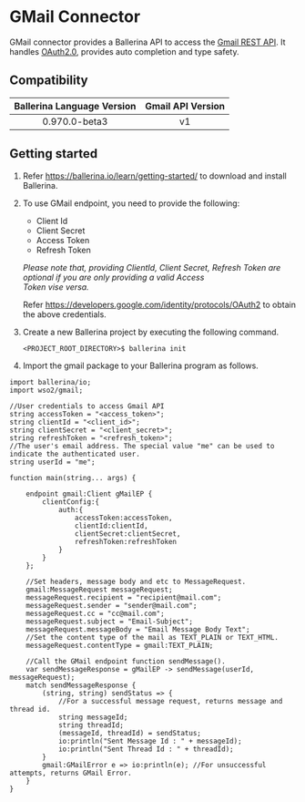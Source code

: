 # GMail Connector

GMail connector provides a Ballerina API to access the [Gmail REST API](https://developers.google.com/gmail/api/v1/reference/). It handles [OAuth2.0](http://tools.ietf.org/html/rfc6749), provides auto completion and type safety.

## Compatibility

| Ballerina Language Version                   | Gmail API Version |  
| :-------------------------------------------:|:-----------------:| 
| 0.970.0-beta3                                | v1                | 

## Getting started

1.  Refer https://ballerina.io/learn/getting-started/ to download and install Ballerina.
2.  To use GMail endpoint, you need to provide the following:

       - Client Id
       - Client Secret
       - Access Token
       - Refresh Token
    
       *Please note that, providing ClientId, Client Secret, Refresh Token are optional if you are only providing a valid Access                   
       Token vise versa.*
    
       Refer https://developers.google.com/identity/protocols/OAuth2 to obtain the above credentials.

3. Create a new Ballerina project by executing the following command.

      ``<PROJECT_ROOT_DIRECTORY>$ ballerina init``

4. Import the gmail package to your Ballerina program as follows.

```ballerina
import ballerina/io;
import wso2/gmail;

//User credentials to access Gmail API
string accessToken = "<access_token>";
string clientId = "<client_id>";
string clientSecret = "<client_secret>";
string refreshToken = "<refresh_token>";
//The user's email address. The special value "me" can be used to indicate the authenticated user.
string userId = "me";

function main(string... args) {

    endpoint gmail:Client gMailEP {
        clientConfig:{
            auth:{
                accessToken:accessToken,
                clientId:clientId,
                clientSecret:clientSecret,
                refreshToken:refreshToken
            }
        }
    };

    //Set headers, message body and etc to MessageRequest.
    gmail:MessageRequest messageRequest;
    messageRequest.recipient = "recipient@mail.com";
    messageRequest.sender = "sender@mail.com";
    messageRequest.cc = "cc@mail.com";
    messageRequest.subject = "Email-Subject";
    messageRequest.messageBody = "Email Message Body Text";
    //Set the content type of the mail as TEXT_PLAIN or TEXT_HTML.
    messageRequest.contentType = gmail:TEXT_PLAIN;

    //Call the GMail endpoint function sendMessage().
    var sendMessageResponse = gMailEP -> sendMessage(userId, messageRequest);
    match sendMessageResponse {
        (string, string) sendStatus => {
            //For a successful message request, returns message and thread id.
            string messageId;
            string threadId;
            (messageId, threadId) = sendStatus;
            io:println("Sent Message Id : " + messageId);
            io:println("Sent Thread Id : " + threadId);
        }
        gmail:GMailError e => io:println(e); //For unsuccessful attempts, returns GMail Error.
    }
}
```
